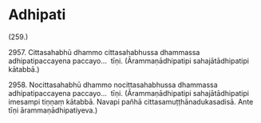 

# Adhipati







(259.)

2957\. Cittasahabhū dhammo cittasahabhussa dhammassa adhipatipaccayena paccayo…  tīṇi. (Ārammaṇādhipatipi sahajātādhipatipi kātabbā.)

2958\. Nocittasahabhū dhammo nocittasahabhussa dhammassa adhipatipaccayena paccayo…  tīṇi. (Ārammaṇādhipatipi sahajātādhipatipi imesampi tiṇṇaṃ kātabbā. Navapi pañhā cittasamuṭṭhānadukasadisā. Ante tīṇi ārammaṇādhipatiyeva.)



